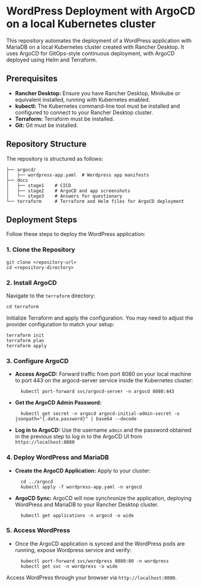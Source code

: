 # WordPress Deployment with ArgoCD on a local Kubernetes cluster

This repository automates the deployment of a WordPress application with MariaDB on a local Kubernetes cluster created with Rancher Desktop. It uses ArgoCD for GitOps-style continuous deployment, with ArgoCD deployed using Helm and Terraform.

## Prerequisites

* **Rancher Desktop:** Ensure you have Rancher Desktop, Minikube or equivalent installed, running with Kubernetes enabled.
* **kubectl:** The Kubernetes command-line tool must be installed and configured to connect to your Rancher Desktop cluster.
* **Terraform:** Terraform must be installed.
* **Git:** Git must be installed.

## Repository Structure

The repository is structured as follows:

    ├── argocd/               
    │   ├── wordpress-app.yaml  # Wordpress app manifests
    ├── docs
    │   ├── stage1    # CICD
    │   ├── stage2    # ArgoCD and app screenshots
    │   └── stage3    # Answers for questionary       
    └── terraform     # Terraform and Helm files for ArgoCD deployment

## Deployment Steps

Follow these steps to deploy the WordPress application:

### 1. Clone the Repository

    git clone <repository-url>
    cd <repository-directory>

### 2. Install ArgoCD

Navigate to the `terraform` directory:

    cd terraform

Initialize Terraform and apply the configuration. You may need to adjust the provider configuration to match your setup:

    terraform init
    terraform plan
    terraform apply

### 3. Configure ArgoCD

* **Access ArgoCD:** Forward traffic from port 8080 on your local machine to port 443 on the argocd-server service inside the Kubernetes cluster:

        kubectl port-forward svc/argocd-server -n argocd 8080:443

* **Get the ArgoCD Admin Password:**

        kubectl get secret -n argocd argocd-initial-admin-secret -o jsonpath="{.data.password}" | base64 --decode

* **Log in to ArgoCD:** Use the username `admin` and the password obtained in the previous step to log in to the ArgoCD UI from `https://localhost:8080`

### 4. Deploy WordPress and MariaDB

* **Create the ArgoCD Application:** Apply to your cluster:

        cd ../argocd
        kubectl apply -f wordpress-app.yaml -n argocd

* **ArgoCD Sync:** ArgoCD will now synchronize the application, deploying WordPress and MariaDB to your Rancher Desktop cluster.

        kubectl get applications -n argocd -o wide

### 5. Access WordPress

* Once the ArgoCD application is synced and the WordPress pods are running, expose Wordpress service and verify:

        kubectl port-forward svc/wordpress 8080:80 -n wordpress
        kubectl get svc -n wordpress -o wide

Access WordPress through your browser via `http://localhost:8080`.
